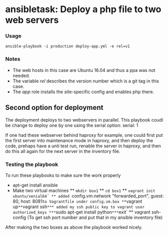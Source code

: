 # ansibletask: Deploy a php file to two web servers

### Usage

`ansible-playbook -i production deploy-app.yml -e rel=v1`


### Notes

* The web hosts in this case are Ubuntu 16.04 and thus a ppa was not needed.
* The variable *rel* describes the version number which is a git tag in this case.
* The *app* role installs the site-specific config and enables php there.


## Second option for deployment

The deployment deploys to two webservers in parallel. This playbook coudl be change to deploy one by one using the serial option:
serial: 1 

If one had these webserver behind haproxy for example, one could first put the first server into maintenance mode in haproxy, and then deploy the code, prehaps have a unti test run, renable the server in haproxy, and then do this all again for the next server in the inventory file.


### Testing the playbook

To run these playbooks to make sure the work properly 

* apt-get install ansible
* Make two virtual machines
** `mkdir box1`
** `cd box1`
** `vagrant init ubuntu/xenial64´
** added `config.vm.network "forwarded_port", guest: 80, host: 8081` to Vagrantfile under config.vm.box
** `vagrant up`
** `vagrant ssh`
*** added my ssh public key to vagrant user authorized_keys
*** `sudo apt-get install python`
*** `exit`
** vagrant ssh-config (To get ssh port number and put that in my ansible inventory file)

After making the two boxes as above the playbook worked nicely.


